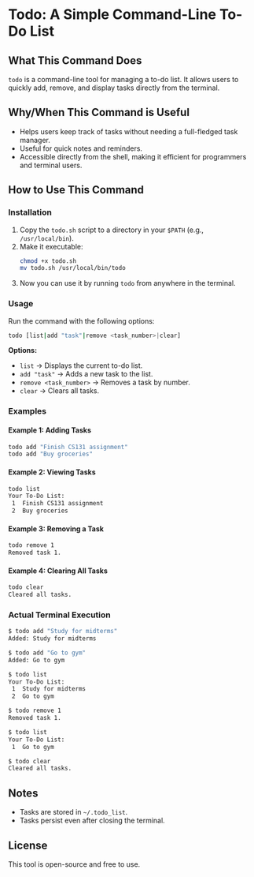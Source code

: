 # Todo: A Simple Command-Line To-Do List

## What This Command Does
`todo` is a  command-line tool for managing a to-do list. It allows users to quickly add, remove, and display tasks directly from the terminal.

## Why/When This Command is Useful
- Helps users keep track of tasks without needing a full-fledged task manager.
- Useful for quick notes and reminders.
- Accessible directly from the shell, making it efficient for programmers and terminal users.

## How to Use This Command
### **Installation**
1. Copy the `todo.sh` script to a directory in your `$PATH` (e.g., `/usr/local/bin`).
2. Make it executable:
   ```sh
   chmod +x todo.sh
   mv todo.sh /usr/local/bin/todo
   ```
3. Now you can use it by running `todo` from anywhere in the terminal.

### **Usage**
Run the command with the following options:
```sh
todo [list|add "task"|remove <task_number>|clear]
```

**Options:**
- `list` → Displays the current to-do list.
- `add "task"` → Adds a new task to the list.
- `remove <task_number>` → Removes a task by number.
- `clear` → Clears all tasks.

### **Examples**
#### Example 1: Adding Tasks
```sh
todo add "Finish CS131 assignment"
todo add "Buy groceries"
```
#### Example 2: Viewing Tasks
```sh
todo list
Your To-Do List:
 1  Finish CS131 assignment
 2  Buy groceries
```
#### Example 3: Removing a Task
```sh
todo remove 1
Removed task 1.
```
#### Example 4: Clearing All Tasks
```sh
todo clear
Cleared all tasks.
```

### **Actual Terminal Execution**
```sh
$ todo add "Study for midterms"
Added: Study for midterms

$ todo add "Go to gym"
Added: Go to gym

$ todo list
Your To-Do List:
 1  Study for midterms
 2  Go to gym

$ todo remove 1
Removed task 1.

$ todo list
Your To-Do List:
 1  Go to gym

$ todo clear
Cleared all tasks.
```

## Notes
- Tasks are stored in `~/.todo_list`.
- Tasks persist even after closing the terminal.

## License
This tool is open-source and free to use.


